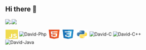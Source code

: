 ## Hi there 👋


<a href="https://github.com/davidsferreira02">
  <img height=200 align="center" src="https://github-readme-stats.vercel.app/api?username=davidsferreira02&show_icons=true&theme=dark" />
</a>
<a href="https://github.com/davidsferreira02">
  <img height=200 align="center" src="https://github-readme-stats.vercel.app/api/top-langs?username=davidsferreira02&show_icons=true&theme=dark&layout=compact&langs_count=8&card_width=320" />
</a>




<div style="display: inline_block"><br>
  <img align="center" alt="David-Js" height="30" width="40" src="https://raw.githubusercontent.com/devicons/devicon/master/icons/javascript/javascript-plain.svg">
  <img align="center" alt="David-Php" height="30" width="40" src="https://cdn.jsdelivr.net/gh/devicons/devicon@latest/icons/php/php-original.svg"">
  <img align="center" alt="David-HTML" height="30" width="40" src="https://raw.githubusercontent.com/devicons/devicon/master/icons/html5/html5-original.svg">
  <img align="center" alt="David-CSS" height="30" width="40" src="https://raw.githubusercontent.com/devicons/devicon/master/icons/css3/css3-original.svg">
  <img align="center" alt="David-Python" height="30" width="40" src="https://raw.githubusercontent.com/devicons/devicon/master/icons/python/python-original.svg">
  <img align="center" alt="David-C" height="30" width="40" src="https://cdn.jsdelivr.net/gh/devicons/devicon@latest/icons/c/c-original.svg">
  <img align="center" alt="David-C++" height="30" width="40" src="https://cdn.jsdelivr.net/gh/devicons/devicon@latest/icons/cplusplus/cplusplus-original.svg">
  <img align="center" alt="David-Java" height="30" width="40" src="https://cdn.jsdelivr.net/gh/devicons/devicon@latest/icons/java/java-original.svg">
</div>
